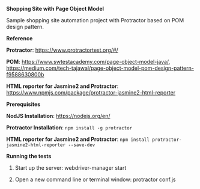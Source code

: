 **Shopping Site with Page Object Model**

Sample shopping site automation project with Protractor based on POM design pattern.


**Reference**

**Protractor**: https://www.protractortest.org/#/

**POM**: https://www.swtestacademy.com/page-object-model-java/,
https://medium.com/tech-tajawal/page-object-model-pom-design-pattern-f9588630800b

**HTML reporter for Jasmine2 and Protractor**: https://www.npmjs.com/package/protractor-jasmine2-html-reporter



**Prerequisites**

**NodJS Installation**: https://nodejs.org/en/

**Protractor Installation**: `npm install -g protractor`

**HTML reporter for Jasmine2 and Protractor**: `npm install protractor-jasmine2-html-reporter --save-dev`



**Running the tests**

1. Start up the server: webdriver-manager start

2. Open a new command line or terminal window: protractor conf.js


